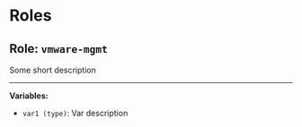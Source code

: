 # Roles

## Role: `vmware-mgmt`

Some short description

---
**Variables:**

- `var1 (type)`: Var description
